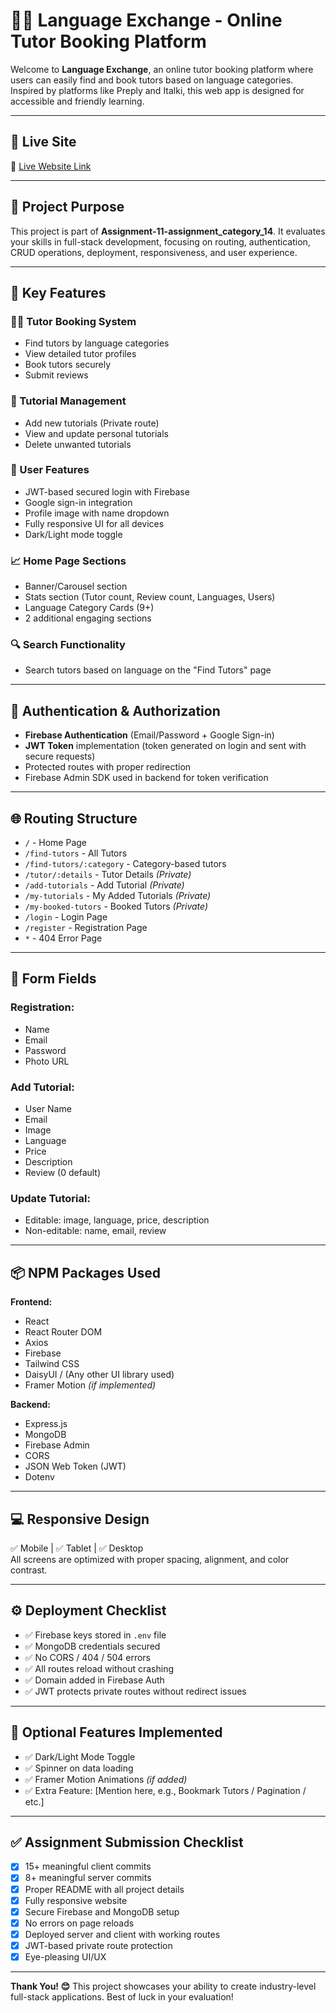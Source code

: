 # 🧑‍🏫 Language Exchange - Online Tutor Booking Platform

Welcome to **Language Exchange**, an online tutor booking platform where users can easily find and book tutors based on language categories. Inspired by platforms like Preply and Italki, this web app is designed for accessible and friendly learning.

---

## 🚀 Live Site
🔗 [Live Website Link](https://assignment-11-19334.web.app)

---

## 🎯 Project Purpose
This project is part of **Assignment-11-assignment_category_14**. It evaluates your skills in full-stack development, focusing on routing, authentication, CRUD operations, deployment, responsiveness, and user experience.

---

## 🧩 Key Features

### 👨‍🏫 Tutor Booking System
- Find tutors by language categories
- View detailed tutor profiles
- Book tutors securely
- Submit reviews

### 📝 Tutorial Management
- Add new tutorials (Private route)
- View and update personal tutorials
- Delete unwanted tutorials

### 👥 User Features
- JWT-based secured login with Firebase
- Google sign-in integration
- Profile image with name dropdown
- Fully responsive UI for all devices
- Dark/Light mode toggle

### 📈 Home Page Sections
- Banner/Carousel section
- Stats section (Tutor count, Review count, Languages, Users)
- Language Category Cards (9+)
- 2 additional engaging sections

### 🔍 Search Functionality
- Search tutors based on language on the "Find Tutors" page

---

## 🔐 Authentication & Authorization

- **Firebase Authentication** (Email/Password + Google Sign-in)
- **JWT Token** implementation (token generated on login and sent with secure requests)
- Protected routes with proper redirection
- Firebase Admin SDK used in backend for token verification

---

## 🌐 Routing Structure

- `/` - Home Page  
- `/find-tutors` - All Tutors  
- `/find-tutors/:category` - Category-based tutors  
- `/tutor/:details` - Tutor Details *(Private)*  
- `/add-tutorials` - Add Tutorial *(Private)*  
- `/my-tutorials` - My Added Tutorials *(Private)*  
- `/my-booked-tutors` - Booked Tutors *(Private)*  
- `/login` - Login Page  
- `/register` - Registration Page  
- `*` - 404 Error Page  

---

## 🧪 Form Fields

### Registration:
- Name
- Email
- Password
- Photo URL

### Add Tutorial:
- User Name
- Email
- Image
- Language
- Price
- Description
- Review (0 default)

### Update Tutorial:
- Editable: image, language, price, description  
- Non-editable: name, email, review

---

## 📦 NPM Packages Used

**Frontend:**
- React
- React Router DOM
- Axios
- Firebase
- Tailwind CSS
- DaisyUI / (Any other UI library used)
- Framer Motion *(if implemented)*

**Backend:**
- Express.js
- MongoDB
- Firebase Admin
- CORS
- JSON Web Token (JWT)
- Dotenv

---

## 💻 Responsive Design

✅ Mobile | ✅ Tablet | ✅ Desktop  
All screens are optimized with proper spacing, alignment, and color contrast.

---

## ⚙️ Deployment Checklist

- ✅ Firebase keys stored in `.env` file
- ✅ MongoDB credentials secured
- ✅ No CORS / 404 / 504 errors
- ✅ All routes reload without crashing
- ✅ Domain added in Firebase Auth
- ✅ JWT protects private routes without redirect issues

---

## 🧠 Optional Features Implemented

- ✅ Dark/Light Mode Toggle
- ✅ Spinner on data loading
- ✅ Framer Motion Animations *(if added)*
- ✅ Extra Feature: [Mention here, e.g., Bookmark Tutors / Pagination / etc.]

---

## ✅ Assignment Submission Checklist

- [x] 15+ meaningful client commits
- [x] 8+ meaningful server commits
- [x] Proper README with all project details
- [x] Fully responsive website
- [x] Secure Firebase and MongoDB setup
- [x] No errors on page reloads
- [x] Deployed server and client with working routes
- [x] JWT-based private route protection
- [x] Eye-pleasing UI/UX

---

**Thank You! 😊**
This project showcases your ability to create industry-level full-stack applications. Best of luck in your evaluation!

